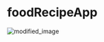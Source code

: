 # foodRecipeApp
![modified_image](https://github.com/user-attachments/assets/7fbf61ba-03c5-451e-8e30-ded2e9cda313)

